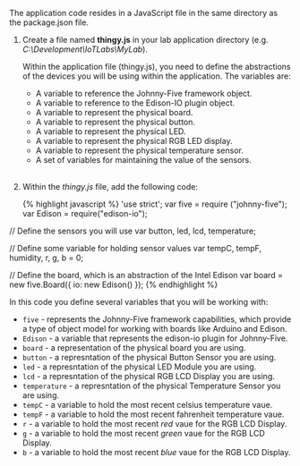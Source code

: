The application code resides in a JavaScript file in the same directory as the package.json file.

1. Create a file named __thingy.js__ in your lab application directory (e.g. _C:\Development\IoTLabs\MyLab_).

    Within the application file (thingy.js), you need to define the abstractions of the devices you will be using within the application. The variables are:

    * A variable to reference the Johnny-Five framework object.
    * A variable to reference to the Edison-IO plugin object.
    * A variable to represent the physical board.
    * A variable to represent the physical button.
    * A variable to represent the physical LED.
    * A variable to represent the physical RGB LED display.
    * A variable to represent the physical temperature sensor.
    * A set of variables for maintaining the value of the sensors.<br/><br/>

2. Within the _thingy.js_ file, add the following code:

    {% highlight javascript %}
    'use strict';
var five = require ("johnny-five"); 
var Edison = require("edison-io");

// Define the sensors you will use
var button, led, lcd, temperature;

// Define some variable for holding sensor values
var tempC, tempF, humidity, r, g, b = 0;

// Define the board, which is an abstraction of the Intel Edison
var board = new five.Board({
    io: new Edison()
});
    {% endhighlight %}

In this code you define several variables that you will be working with:

* `five` - represents the Johnny-Five framework capabilities, which provide a type of object model for working with boards like Arduino and Edison.
* `Edison` - a variable that represents the edison-io plugin for Johnny-Five.
* `board` - a representation of the physical board you are using.
* `button` - a represntation of the physical Button Sensor you are using.
* `led` - a represntation of the physical LED Module you are using.
* `lcd` - a represntation of the physical RGB LCD Display you are using.
* `temperature` - a represntation of the physical Temperature Sensor you are using.
* `tempC` - a variable to hold the most recent celsius temperature vaue.
* `tempF` - a variable to hold the most recent fahrenheit temperature vaue.
* `r` - a variable to hold the most recent _red_ vaue for the RGB LCD Display.
* `g` - a variable to hold the most recent _green_ vaue for the RGB LCD Display.
* `b` - a variable to hold the most recent _blue_ vaue for the RGB LCD Display.